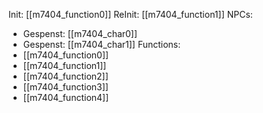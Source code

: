 Init: [[m7404_function0]]
ReInit: [[m7404_function1]]
NPCs:
- Gespenst: [[m7404_char0]]
- Gespenst: [[m7404_char1]]
Functions:
- [[m7404_function0]]
- [[m7404_function1]]
- [[m7404_function2]]
- [[m7404_function3]]
- [[m7404_function4]]
